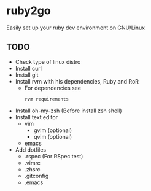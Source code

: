 ruby2go
=======

Easily set up your ruby dev environment on GNU/Linux

## TODO
- Check type of linux distro
- Install curl
- Install git
- Install rvm with his dependencies, Ruby and RoR
  - For dependencies see
    ```
    rvm requirements
    ```
- Install oh-my-zsh (Before install zsh shell)
- Install text editor
  - vim
    - gvim (optional)
    - qvim (optional)
  - emacs
- Add dotfiles
  - .rspec (For RSpec test)
  - .vimrc
  - .zhsrc
  - .gitconfig
  - .emacs
